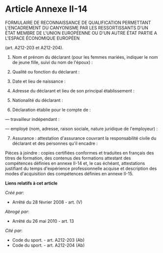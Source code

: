 # Article Annexe II-14

FORMULAIRE DE RECONNAISSANCE DE QUALIFICATION PERMETTANT L'ENCADREMENT DU CANYONISME PAR LES RESSORTISSANTS D'UN ÉTAT MEMBRE
DE L'UNION EUROPÉENNE OU D'UN AUTRE ÉTAT PARTIE A L'ESPACE ÉCONOMIQUE EUROPÉEN 

(art. A212-203 et A212-204).

1. Nom et prénom du déclarant (pour les femmes mariées, indiquer le nom de jeune fille, suivi du nom de l'époux) : 

2. Qualité ou fonction du déclarant : 

3. Date et lieu de naissance : 

4. Adresse du déclarant et lieu de son principal établissement :

5. Nationalité du déclarant : 

6. Déclaration établie pour le compte de :

― travailleur indépendant : 

― employé (nom, adresse, raison sociale, nature juridique de l'employeur) : 

7. Assurance : attestation d'assurance couvrant la responsabilité civile du déclarant et des personnes qu'il encadre : 

Pièces à joindre : copies certifiées conformes et traduites en français des titres de formation, des contenus des formations
attestant des compétences définies en annexe II-14 et, le cas échéant, attestations justifiant du temps d'expérience
professionnelle acquise et description des modes d'acquisition des compétences définies en annexe II-15.

**Liens relatifs à cet article**

_Créé par_:

  - Arrêté du 28 février 2008 - art. (V)

_Abrogé par_:

  - Arrêté du 26 mai 2010 - art. 13

_Cité par_:

  - Code du sport. - art. A212-203 (Ab)
  - Code du sport. - art. A212-204 (Ab)
